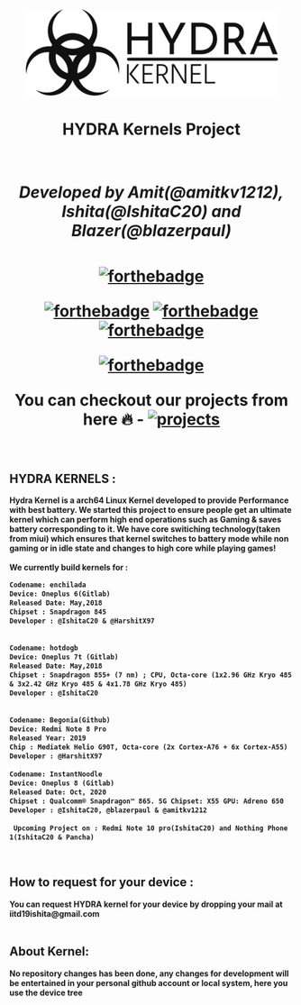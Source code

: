 <b>
<div id="header" align="center">
<img src="https://github.com/IshitaC20/IshitaC20/blob/main/LOGOO.png?raw=true" width="450"#/>
<h1> <b>HYDRA Kernels Project<h1>
<h5>Developed by Amit(@amitkv1212), Ishita(@IshitaC20) and Blazer(@blazerpaul)</h5> 

[![forthebadge](https://forthebadge.com/images/badges/built-with-love.svg)](https://forthebadge.com)

[![forthebadge](https://forthebadge.com/images/badges/made-with-c-plus-plus.svg)](https://forthebadge.com)
[![forthebadge](https://forthebadge.com/images/badges/built-by-developers.svg)](https://forthebadge.com)
[![forthebadge](https://forthebadge.com/images/badges/built-for-android.svg)](https://forthebadge.com)

[![forthebadge](https://forthebadge.com/images/badges/validated-html5.svg)](https://forthebadge.com)

 You can checkout our projects from here :fire: - [![projects](https://forthebadge.com/images/badges/check-it-out.svg)](https://sourceforge.net/projects/hydra-kernels-begonia-a12-12l/files/)


</div>
</b>
<br>
<h2> HYDRA KERNELS : </h2>
Hydra Kernel is a arch64 Linux Kernel developed to provide Performance with best battery.
We started this project to ensure people get an ultimate kernel which can perform high end operations such as Gaming & saves battery corresponding to it.
We have core switiching technology(taken from miui) which ensures that kernel switches to battery mode while non gaming or in idle state and changes to high core while playing games!
<br>
<br>We currently build kernels for :

```
Codename: enchilada
Device: Oneplus 6(Gitlab)
Released Date: May,2018
Chipset : Snapdragon 845
Developer : @IshitaC20 & @HarshitX97


Codename: hotdogb
Device: Oneplus 7t (Gitlab)
Released Date: May,2018
Chipset : Snapdragon 855+ (7 nm) ; CPU, Octa-core (1x2.96 GHz Kryo 485 & 3x2.42 GHz Kryo 485 & 4x1.78 GHz Kryo 485) 
Developer : @IshitaC20


Codename: Begonia(Github)
Device: Redmi Note 8 Pro
Released Year: 2019
Chip : Mediatek Helio G90T, Octa-core (2x Cortex-A76 + 6x Cortex-A55)
Developer : @HarshitX97

Codename: InstantNoodle
Device: Oneplus 8 (Gitlab)
Released Date: Oct, 2020
Chipset : Qualcomm® Snapdragon™ 865. 5G Chipset: X55 GPU: Adreno 650
Developer : @IshitaC20, @blazerpaul & @amitkv1212 
 
 Upcoming Project on : Redmi Note 10 pro(IshitaC20) and Nothing Phone 1(IshitaC20 & Pancha)
```
<br>
<h2> How to request for your device :</h2>
You can request HYDRA kernel for your device by dropping your mail at iitd19ishita@gmail.com <br>

<br>
<h2> About Kernel:</h2>No repository changes has been done, any changes for development will be entertained in your personal github account or local system, here you use the device tree 
<br>
